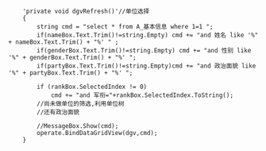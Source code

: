        'private void dgvRefresh()'//单位选择
        {
            string cmd = "select * from A_基本信息 where 1=1 ";
            if(nameBox.Text.Trim()!=string.Empty) cmd += "and 姓名 like '%" + nameBox.Text.Trim() + "%' " ;
            if(genderBox.Text.Trim()!=string.Empty) cmd += "and 性别 like '%" + genderBox.Text.Trim() + "%' ";
            if(partyBox.Text.Trim()!=string.Empty)cmd += "and 政治面貌 like '%" + partyBox.Text.Trim() + "%' ";

            if (rankBox.SelectedIndex != 0)
                cmd += "and 军衔="+rankBox.SelectedIndex.ToString();
            //尚未做单位的筛选,利用单位树
            //还有政治面貌

            //MessageBox.Show(cmd);
            operate.BindDataGridView(dgv,cmd);
        }
